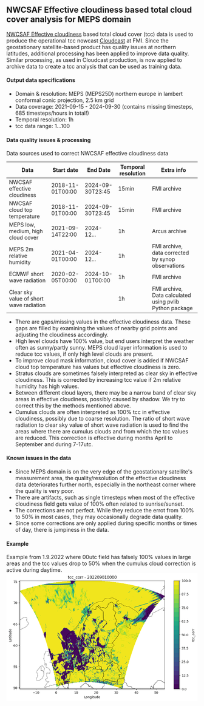## NWCSAF Effective cloudiness based total cloud cover analysis for MEPS domain
[NWCSAF Effective cloudiness](https://www.nwcsaf.org/ctth_description#2.-%20CTTH%20algorithm%20summary%20description) based total cloud cover (tcc) data is used to produce the operational tcc nowcast [Cloudcast](https://github.com/fmidev/cloudcast/tree/main) at FMI. 
Since the geostationary satellite-based product has quality issues at northern latitudes, additional processing has been applied to improve data quality. Similar processing, as used in Cloudcast production, is now applied to archive data to create a tcc analysis that can be used as training data.

#### Output data specifications
- Domain & resolution: MEPS (MEPS25D) northern europe in lambert conformal conic projection, 2.5 km grid
- Data coverage: 2021-09-15 - 2024-09-30 (contains missing timesteps, 685 timesteps/hours in total!)
- Temporal resolution: 1h
- tcc data range: 1...100

#### Data quality issues & processing
Data sources used to correct NWCSAF effective cloudiness data

| Data | Start date | End Date | Temporal resolution | Extra info |
| --- | --- | --- | --- | --- |
| NWCSAF effective cloudiness | 2018-11-01T00:00  | 2024-09-30T23:45 | 15min | FMI archive |
| NWCSAF cloud top temperature | 2018-11-01T00:00 | 2024-09-30T23:45 | 15min | FMI archive |
| MEPS low, medium, high cloud cover | 2021-09-14T22:00 | 2024-12... | 1h | Arcus archive |
| MEPS 2m relative humidity | 2021-04-01T00:00  | 2024-12... | 1h | FMI archive, data corrected by synop observations |
| ECMWF short wave radiation | 2020-02-05T00:00  | 2024-10-01T00:00 | 1h | FMI archive |
| Clear sky value of short wave radiation | | | 1h | FMI archive, Data calculated using pvlib Python package |

- There are gaps/missing values in the effective cloudiness data. These gaps are filled by examining the values of nearby grid points and adjusting the cloudiness accordingly.
- High level clouds have 100% value, but end users interpret the weather often as sunny/partly sunny. MEPS cloud layer information is used to reduce tcc values, if only high level clouds are present. 
- To improve cloud mask information, cloud cover is added if NWCSAF cloud top temperature has values but effective cloudiness is zero.
- Stratus clouds are sometimes falsely interpreted as clear sky in effective cloudiness. This is corrected by increasing tcc value if 2m relative humidity has high values.
- Between different cloud layers, there may be a narrow band of clear sky areas in effective cloudiness, possibly caused by shadow. We try to correct this by the methods mentioned above.
- Cumulus clouds are often interpreted as 100% tcc in effective cloudiness, possibly due to coarse resolution. The ratio of short wave radiation to clear sky value of short wave radiation is used to find the areas where there are cumulus clouds and from which the tcc values are reduced. This correction is effective during months April to September and during 7-17utc.  

#### Known issues in the data
- Since MEPS domain is on the very edge of the geostationary satellite's measurement area, the quality/resolution of the effective cloudiness data deteriorates further north, especially in the northeast corner where the quality is very poor.
- There are artifacts, such as single timesteps when most of the effective cloudiness field gets value of 100% often related to sunrise/sunset.
- The corrections are not perfect. While they reduce the errot from 100% to 50% in most cases, they may occasionally degrade data quality.
- Since some corrections are only applied during specific months or times of day, there is jumpiness in the data. 
     
#### Example
Example from 1.9.2022 where 00utc field has falsely 100% values in large areas and the tcc values drop to 50% when the cumulus cloud correction is active during daytime. 
![example](20220901_tcc_corr.gif)


&nbsp;

&nbsp;
